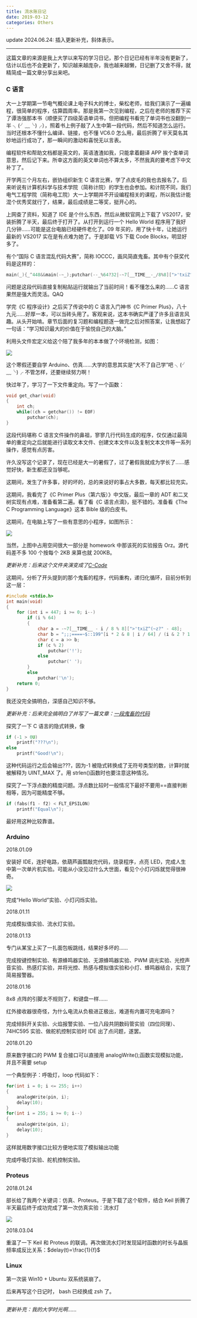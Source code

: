 ```yaml
---
title: 流水账日记
date: 2019-03-12
categories: Others
---
```


update 2024.06.24: 插入更新补充，斜体表示。

---

这篇文章的来源是我上大学以来写的学习日记，那个日记已经有半年没有更新了，估计以后也不会更新了，知识越来越庞杂，我也越来越懒，日记删了又舍不得，就精简成一篇文章分享出来吧。

### C 语言

大一上学期第一节电气概论课上电子科大的博士，柴松老师，给我们演示了一遍编程，很简单的程序，估算圆周率。那是我第一次见到编程，之后在老师的推荐下买了谭浩强那本书（顺便买了四级英语单词书，但把编程书看完了单词书也没翻到一半 ╮(╯﹏╰)╭），照着书上例子敲了人生中第一段代码，然后不知道怎么运行。当时还根本不懂什么编译、链接，也不懂 VC6.0 怎么用，最后折腾了半天莫名其妙地运行成功了，那一瞬间的激动和喜悦无以言表。

编程软件和帮助文档都是英文的，英语渣渣如我，只能拿着翻译 APP 挨个查单词意思，然后记下来。所幸这方面的英文单词也不算太多，不然我真的要考虑下中文补丁了。

开学两三个月左右，嵌协组织新生 C 语言比赛，学了点皮毛的我也去报名了。后来听说有计算机科学与技术学院（简称计院）的学生也会参加。和计院不同，我们电气工程学院（简称电工院）大一上学期并不开设编程相关的课程，所以我估计能混个优秀奖就行了，结果，最后成绩是二等奖，挺开心的。

上网查了资料，知道了 IDE 是个什么东西，然后从微软官网上下载了 VS2017，安装折腾了半天，最后终于打开了。从打开到运行一个 Hello World 程序用了我好几分钟……可能是这台电脑已经硬件老化了。09 年买的，用了快十年，让她运行最新的 VS2017 实在是有点难为她了。于是卸载 VS 下载 Code Blocks，明显好多了。

有个“国际 C 语言混乱代码大赛”，简称 IOCCC，画风简直鬼畜。其中有个获奖代码是这样的：

```c
main(_){_^448&&main(-~_);putchar(--_%64?32|-~7[__TIME__-_/8%8][">'txiZ^(~z?"-48]>>";;;====~$::199"[_*2&8|_/64]/(_&2?1:8)%8&1:10);}
```

问题是这段代码直接复制粘贴运行就输出了当前时间！看不懂怎么来的……C 语言果然是强大而灵活。QAQ

学完《C 程序设计》之后买了传说中的 C 语言入门神书《C Primer Plus》，八十九元……好厚一本，可以当砖头用了。客观来说，这本书确实严谨了许多且语言风趣。从头开始啃。章节后面的复习题和编程题逐一做完之后对照答案，让我想起了一句话：“学习知识最大的价值在于愉悦自己的大脑。”

利用头文件宏定义给这个陪了我多年的本本做了个环境检测，如图：

![](流水账日记/1.png)

这个寒假还要自学 Arduino、仿真……大学的意思其实是“大不了自己学”吧 ╮(╯﹏╰)╭ 不管怎样，还要继续努力啊！

快过年了，学习了一下文件重定向。写了一个函数：

```c
void get_char(void)
{
    int ch;
    while((ch = getchar()) != EOF)
        putchar(ch);
}
```

这段代码堪称 C 语言文件操作的鼻祖，寥寥几行代码生成的程序，仅仅通过最简单的重定向之后就能进行读取文本文件、创建文本文件以及复制文本文件等一系列操作，感觉有点厉害。

许久没写这个记录了，现在已经是大一的暑假了，过了暑假我就成为学长了……感觉好快，新生都还没当够呢。

这期间，发生了许多事，好的坏的，总的来说好的事占大多数，每天都比较充实。

这期间，我看完了《C Primer Plus（第六版）》中文版，最后一章的 ADT 和二叉树实现有点难，准备看第二遍。看了看《C 语言点滴》，挺不错的。准备看《The C Programming Language》这本 Bible 级的白皮书。

这期间，在电脑上写了一些有意思的小程序，如图所示：

![](流水账日记/2.png)

当然，上图中占用空间很大一部分是 homework 中那该死的实验报告 Orz。源代码差不多 100 个按每个 2KB 来算也就 200KB。

_更新补充：后来这个文件夹演变成了[C-Code](https://github.com/chen-qingyu/C-Code)_

这期间，分析了开头提到的那个鬼畜的程序，代码重构，递归化循环，目前分析到这一层：

```c
#include <stdio.h>
int main(void)
{
    for (int i = 447; i >= 0; i--)
        if (i % 64)
        {
            char a = -~7[__TIME__ - i / 8 % 8][">'txiZ^(~z?" - 48];
            char b = ";;;====~$::199"[i * 2 & 8 | i / 64] / (i & 2 ? 1 : 8) % 8;
            char c = a >> b;
            if (c % 2)
                putchar('!');
            else
                putchar(' ');
        }
        else
            putchar('\n');
    return 0;
}
```

我还没完全搞明白，深感自己知识不够。

_更新补充：后来完全搞明白了并写了一篇文章：[一段鬼畜的代码](https://zhuanlan.zhihu.com/p/60607289)_

探究了一下 C 语言的隐式转换，像

```c
if (-1 > 0U)
    printf("???\n");
else
    printf("Good!\n");
```

这种代码运行之后会输出???，因为-1 被隐式转换成了无符号类型的数，计算时就被解释为 UINT_MAX 了。用 strlen()函数时也要注意这种情况。

探究了一下浮点数的精度问题。浮点数比较时一般情况下最好不要用==直接判断相等，因为可能精度不够。

```c
if (fabs(f1 - f2) < FLT_EPSILON)
    printf("Equal\n");
```

最好用这种比较靠谱。

### Arduino

2018.01.09

安装好 IDE，连好电路，依葫芦画瓢敲完代码，烧录程序，点亮 LED，完成人生中第一次单片机实验。可能从小没见过什么大世面，看见个小灯闪烁就觉得很神奇。

![](流水账日记/3.png)

完成“Hello World”实验、小灯闪烁实验。

2018.01.11

完成模拟值实验、流水灯实验。

2018.01.13

专门从某宝上买了一扎面包板跳线，结果好多坏的……

完成按键控制实验、有源蜂鸣器实验、无源蜂鸣器实验、PWM 调光实验、光控声音实验、热感灯实验，并将光控、热感与模拟值实验和小灯、蜂鸣器结合，实现了简易报警器。

2018.01.16

8x8 点阵的引脚太不规则了，和键盘一样……

红外接收器很奇怪，为什么电流从负极进正极出，难道有内置可充电源吗？

完成倾斜开关实验、火焰报警实验、一位八段共阴数码管实验（四位同理）、74HC595 实验、做舵机控制实验时 IDE 出了点问题，遂罢。

2018.01.20

原来数字接口的 PWM 复合接口可以直接用 analogWrite();函数实现模拟功能，并且不需要 setup

一个典型例子：呼吸灯，loop 代码如下：

```c
for(int i = 0; i <= 255; i++)
{
    analogWrite(pin, i);
    delay(10);
}
for(int i = 255; i >= 0; i--)
{
    analogWrite(pin, i);
    delay(10);
}
```

这样就用数字接口比较方便地实现了模拟输出功能

完成呼吸灯实验、舵机控制实验。

### Proteus

2018.01.24

部长给了我两个关键词：仿真、Proteus。于是下载了这个软件，结合 Keil 折腾了半天最后终于成功完成了第一次仿真实验：流水灯

![](流水账日记/4.png)

2018.03.04

重温了一下 Keil 和 Proteus 的联调。再次做流水灯时发现延时函数的时长与晶振频率成反比关系：$delay(t)∝\frac{1}{f}$

### Linux

第一次装 Win10 + Ubuntu 双系统装崩了。

后来再写这个日记时， bash 已经换成 zsh 了。

---

_更新补充：我的大学时光啊……_
